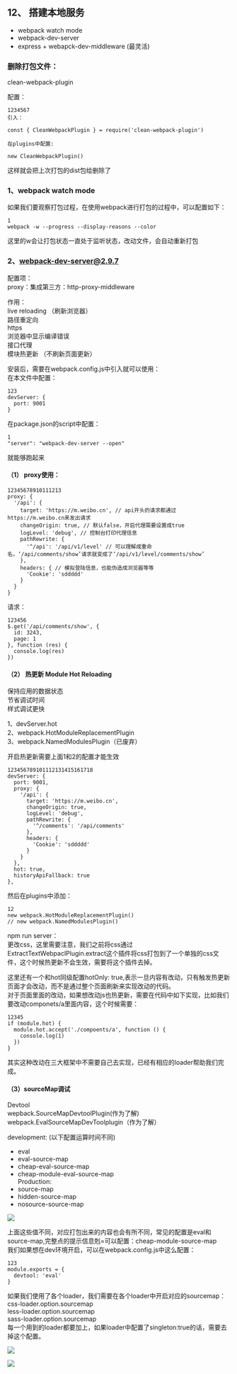 ## 12、 搭建本地服务

- webpack watch mode
- webpack-dev-server
- express + webapck-dev-middleware (最灵活)

### 删除打包文件：

clean-webpack-plugin

配置：

```
1234567
引入：

const { CleanWebpackPlugin } = require('clean-webpack-plugin')

在plugins中配置:

new CleanWebpackPlugin()

```

这样就会把上次打包的dist包给删除了

### 1、webpack watch mode

如果我们要观察打包过程，在使用webpack进行打包的过程中，可以配置如下：

```
1
webpack -w --progress --display-reasons --color

```

这里的w会让打包状态一直处于监听状态，改动文件，会自动重新打包

### 2、[webpack-dev-server@2.9.7](mailto:webpack-dev-server@2.9.7)

配置项：  
proxy：集成第三方：http-proxy-middleware

作用：  
live reloading （刷新浏览器）  
路径重定向  
https  
浏览器中显示编译错误  
接口代理  
模块热更新 （不刷新页面更新）

安装后，需要在webpack.config.js中引入就可以使用：  
在本文件中配置：

```
123
devServer: {
  port: 9001
}

```

在package.json的script中配置：

```
1
"server": "webpack-dev-server --open"

```

就能够跑起来

#### （1） proxy使用：

```
12345678910111213
proxy: {
  '/api': {
    target: 'https://m.weibo.cn', // api开头的请求都通过https://m.weibo.cn来发出请求
    changeOrigin: true, // 默认false，开启代理需要设置成true
    logLevel: 'debug', // 控制台打印代理信息
    pathRewrite: {
      '^/api': '/api/v1/level' // 可以理解成重命名，‘/api/comments/show’请求就变成了‘/api/v1/level/comments/show’
    },
    headers: { // 模拟登陆信息，也能伪造成浏览器等等
      'Cookie': 'sddddd'
    }
  }
}

```

请求：

```
123456
$.get('/api/comments/show', {
  id: 3243,
  page: 1
}, function (res) {
  console.log(res)
})

```

#### （2） 热更新 Module Hot Reloading

保持应用的数据状态  
节省调试时间  
样式调试更快

1、devServer.hot  
2、webpack.HotModuleReplacementPlugin  
3、webpack.NamedModulesPlugin（已废弃）

开启热更新需要上面1和2的配置才能生效

```
123456789101112131415161718
devServer: {
  port: 9001,
  proxy: {
    '/api': {
      target: 'https://m.weibo.cn',
      changeOrigin: true,
      logLevel: 'debug',
      pathRewrite: {
        '^/comments': '/api/comments'
      },
      headers: {
        'Cookie': 'sddddd'
      }
    }
  },
  hot: true,
  historyApiFallback: true
},

```

然后在plugins中添加：

```
12
new webpack.HotModuleReplacementPlugin()
// new webpack.NamedModulesPlugin()

```

npm run server：  
更改css，这里需要注意，我们之前将css通过ExtractTextWebpaclPlugin.extract这个插件将css打包到了一个单独的css文件，这个时候热更新不会生效，需要将这个插件去掉。

这里还有一个和hot同级配置hotOnly: true,表示一旦内容有改动，只有触发热更新页面才会改动，而不是通过整个页面刷新来实现改动的代码。  
对于页面里面的改动，如果想改动js也热更新，需要在代码中如下实现，比如我们要改动componets/a里面内容，这个时候需要：

```
12345
if (module.hot) {
  module.hot.accept('./compoents/a', function () {
    console.log(1)
  })
}

```

其实这种改动在三大框架中不需要自己去实现，已经有相应的loader帮助我们完成。

#### （3）sourceMap调试

Devtool  
wepback.SourceMapDevtoolPlugin(作为了解)  
webpack.EvalSourceMapDevToolplugin（作为了解）

development: (以下配置运算时间不同)

- eval
- eval-source-map
- cheap-eval-source-map
- cheap-module-eval-source-map  
    Production:
- source-map
- hidden-source-map
- nosource-source-map

  

  

![](./491e1eb2-a40a-4639-9ea5-96aa7bb08ade.png)

  

上面这些值不同，对应打包出来的内容也会有所不同，常见的配置是eval和source-map,完整点的提示信息剋=可以配置：cheap-module-source-map  
我们如果想在dev环境开启，可以在webpack.config.js中这么配置：

```
123
module.exports = {
  devtool: 'eval'
}

```

如果我们使用了各个loader，我们需要在各个loader中开启对应的sourcemap：  
css-loader.option.sourcemap  
less-loader.option.sourcemap  
sass-loader.option.sourcemap  
每一个用到的loader都要加上，如果loader中配置了singleton:true的话，需要去掉这个配置。

  

![](./3ea3f5d7-b8f8-40b2-8429-95e11335850b.jpg)  

![](./cf40feee-6f34-4369-8e13-4f873a04b23c.jpg)